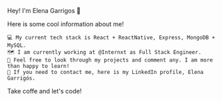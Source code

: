Hey! I'm Elena Garrigos 🚀

Here is some cool information about me!

    💻 My current tech stack is React + ReactNative, Express, MongoDB + MySQL. 
    🗺️ I am currently working at @Internxt as Full Stack Engineer.
    🔎 Feel free to look through my projects and comment any. I am more than happy to learn!
    📧 If you need to contact me, here is my LinkedIn profile, Elena Garrigós.

Take coffe and let's code! 
